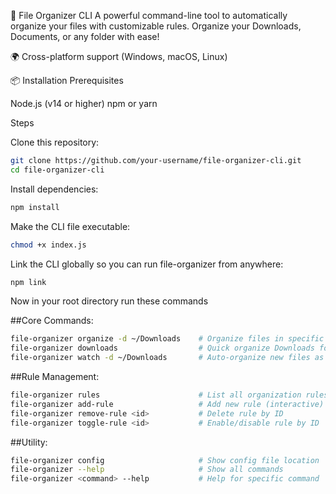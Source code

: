 📁 File Organizer CLI
A powerful command-line tool to automatically organize your files with customizable rules.
Organize your Downloads, Documents, or any folder with ease!

🌍 Cross-platform support (Windows, macOS, Linux)

📦 Installation
Prerequisites

Node.js (v14 or higher)
npm or yarn

Steps

Clone this repository:
```bash
git clone https://github.com/your-username/file-organizer-cli.git
cd file-organizer-cli
```
Install dependencies:
```bash
npm install
```

Make the CLI file executable:
```bash
chmod +x index.js
```
Link the CLI globally so you can run file-organizer from anywhere:
```bash
npm link
```
Now in your root directory run these commands 

##Core Commands:
```bash
file-organizer organize -d ~/Downloads    # Organize files in specific directory
file-organizer downloads                  # Quick organize Downloads folder
file-organizer watch -d ~/Downloads       # Auto-organize new files as they appear
```
##Rule Management:
```bash
file-organizer rules                      # List all organization rules
file-organizer add-rule                   # Add new rule (interactive)
file-organizer remove-rule <id>           # Delete rule by ID
file-organizer toggle-rule <id>           # Enable/disable rule by ID
```
##Utility:
```bash
file-organizer config                     # Show config file location
file-organizer --help                     # Show all commands
file-organizer <command> --help           # Help for specific command
```

